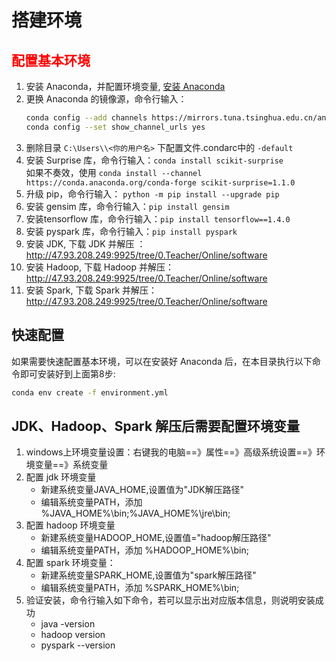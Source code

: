 # 搭建环境

##  <font color=red> 配置基本环境 </font>

1. 安装 Anaconda，并配置环境变量, [安装 Anaconda](../../../anaconda/install_anaconda.md) 
2. 更换 Anaconda 的镜像源，命令行输入：
    ```bash
    conda config --add channels https://mirrors.tuna.tsinghua.edu.cn/anaconda/pkgs/free/
    conda config --set show_channel_urls yes
    ```
3. 删除目录 `C:\Users\\<你的用户名>` 下配置文件.condarc中的 `-default` 
4. 安装 Surprise 库，命令行输入：`conda install scikit-surprise`  
   如果不奏效，使用 `conda install --channel https://conda.anaconda.org/conda-forge scikit-surprise=1.1.0`
5. 升级 pip，命令行输入： `python -m pip install --upgrade pip`
6. 安装 gensim 库，命令行输入：`pip install gensim`
7. 安装tensorflow 库，命令行输入：`pip install tensorflow==1.4.0`
8. 安装 pyspark 库，命令行输入：`pip install pyspark`
9. 安装 JDK, 下载 JDK 并解压 ：http://47.93.208.249:9925/tree/0.Teacher/Online/software
10. 安装 Hadoop, 下载 Hadoop 并解压：http://47.93.208.249:9925/tree/0.Teacher/Online/software
11. 安装 Spark, 下载 Spark 并解压：http://47.93.208.249:9925/tree/0.Teacher/Online/software

## 快速配置
如果需要快速配置基本环境，可以在安装好 Anaconda 后，在本目录执行以下命令即可安装好到上面第8步:
```bash
conda env create -f environment.yml
```


## JDK、Hadoop、Spark 解压后需要配置环境变量

1. windows上环境变量设置：右键我的电脑==》属性==》高级系统设置==》环境变量==》系统变量
2. 配置 jdk 环境变量
    - 新建系统变量JAVA_HOME,设置值为"JDK解压路径"
    - 编辑系统变量PATH，添加 %JAVA_HOME%\bin;%JAVA_HOME%\jre\bin;
3. 配置 hadoop 环境变量
    - 新建系统变量HADOOP_HOME,设置值="hadoop解压路径"
    - 编辑系统变量PATH，添加 %HADOOP_HOME%\bin;
4. 配置 spark 环境变量：
    - 新建系统变量SPARK_HOME,设置值为"spark解压路径"
    - 编辑系统变量PATH，添加 %SPARK_HOME%\bin;
5. 验证安装，命令行输入如下命令，若可以显示出对应版本信息，则说明安装成功
    - java -version
    - hadoop version
    - pyspark --version